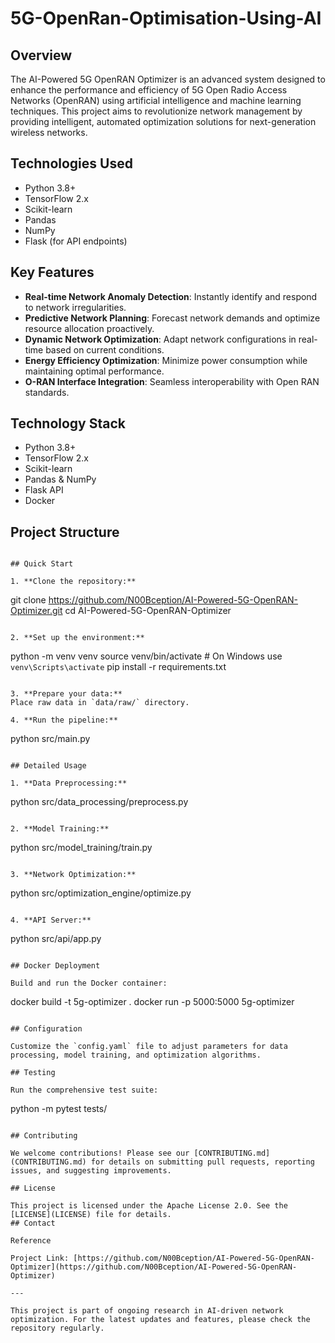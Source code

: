 # 5G-OpenRan-Optimisation-Using-AI

## Overview

The AI-Powered 5G OpenRAN Optimizer is an advanced system designed to enhance the performance and efficiency of 5G Open Radio Access Networks (OpenRAN) using artificial intelligence and machine learning techniques. This project aims to revolutionize network management by providing intelligent, automated optimization solutions for next-generation wireless networks.

## Technologies Used

- Python 3.8+
- TensorFlow 2.x
- Scikit-learn
- Pandas
- NumPy
- Flask (for API endpoints)


## Key Features

- **Real-time Network Anomaly Detection**: Instantly identify and respond to network irregularities.
- **Predictive Network Planning**: Forecast network demands and optimize resource allocation proactively.
- **Dynamic Network Optimization**: Adapt network configurations in real-time based on current conditions.
- **Energy Efficiency Optimization**: Minimize power consumption while maintaining optimal performance.
- **O-RAN Interface Integration**: Seamless interoperability with Open RAN standards.

## Technology Stack

- Python 3.8+
- TensorFlow 2.x
- Scikit-learn
- Pandas & NumPy
- Flask API
- Docker

## Project Structure


```

## Quick Start

1. **Clone the repository:**
   ```
   git clone https://github.com/N00Bception/AI-Powered-5G-OpenRAN-Optimizer.git
   cd AI-Powered-5G-OpenRAN-Optimizer
   ```

2. **Set up the environment:**
   ```
   python -m venv venv
   source venv/bin/activate  # On Windows use `venv\Scripts\activate`
   pip install -r requirements.txt
   ```

3. **Prepare your data:**
   Place raw data in `data/raw/` directory.

4. **Run the pipeline:**
   ```
   python src/main.py
   ```

## Detailed Usage

1. **Data Preprocessing:**
   ```
   python src/data_processing/preprocess.py
   ```

2. **Model Training:**
   ```
   python src/model_training/train.py
   ```

3. **Network Optimization:**
   ```
   python src/optimization_engine/optimize.py
   ```

4. **API Server:**
   ```
   python src/api/app.py
   ```

## Docker Deployment

Build and run the Docker container:
```
docker build -t 5g-optimizer .
docker run -p 5000:5000 5g-optimizer
```

## Configuration

Customize the `config.yaml` file to adjust parameters for data processing, model training, and optimization algorithms.

## Testing

Run the comprehensive test suite:
```
python -m pytest tests/
```

## Contributing

We welcome contributions! Please see our [CONTRIBUTING.md](CONTRIBUTING.md) for details on submitting pull requests, reporting issues, and suggesting improvements.

## License

This project is licensed under the Apache License 2.0. See the [LICENSE](LICENSE) file for details.
## Contact

Reference

Project Link: [https://github.com/N00Bception/AI-Powered-5G-OpenRAN-Optimizer](https://github.com/N00Bception/AI-Powered-5G-OpenRAN-Optimizer)

---

This project is part of ongoing research in AI-driven network optimization. For the latest updates and features, please check the repository regularly.
```
